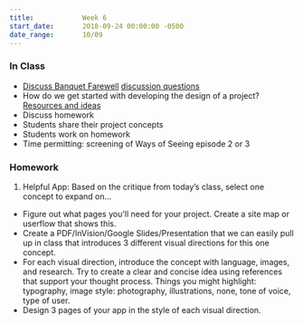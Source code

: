 ```yaml
---
title:            Week 6
start_date:       2018-09-24 00:00:00 -0500
date_range:       10/09
---
```


### In Class

- [Discuss Banquet Farewell](http://banquethall.tumblr.com/post/110946926803/the-time-has-come-my-dear-friends-followers-and) [discussion questions](https://docs.google.com/document/d/1s0BkbQS7aFn7lCu31oukhzqVAeT776BD59LcJeWnnOk/edit?usp=sharing)
- How do we get started with developing the design of a project? [Resources and ideas](hhttps://docs.google.com/presentation/d/1mStKI5xMeOhWxVZQdRsAWijpXCkr4yNndL6U1uhwABM/edit?usp=sharing)
- Discuss homework
- Students share their project concepts
- Students work on homework
- Time permitting: screening of Ways of Seeing episode 2 or 3

### Homework

1. Helpful App: Based on the critique from today&rsquo;s class, select one concept to expand on...
* Figure out what pages you'll need for your project. Create a site map or userflow that shows this.
* Create a PDF/InVision/Google Slides/Presentation that we can easily pull up in class that introduces 3 different visual directions for this one concept.
* For each visual direction, introduce the concept with language, images, and research. Try to create a clear and concise idea using references that support your thought process. Things you might highlight: typography, image style: photography, illustrations, none, tone of voice, type of user.
* Design 3 pages of your app in the style of each visual direction.
